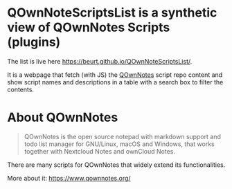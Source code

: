 # QOwnNoteScriptsList is a synthetic view of QOwnNotes Scripts (plugins)

The list is live here <https://beurt.github.io/QOwnNoteScriptsList/>.

It is a webpage that fetch (with JS) the [QOwnNotes](https://www.qownnotes.org/) script repo content and show script names and descriptions in a table with a search box to filter the contents.

# About QOwnNotes

> QOwnNotes is the open source notepad with markdown support and todo list manager for GNU/Linux, macOS and Windows, that works together with Nextcloud Notes and ownCloud Notes.

There are many scripts for QOwnNotes that widely extend its functionalities.

More about it: <https://www.qownnotes.org/>
